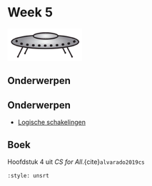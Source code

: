 # Week 5

![Schotel](/images/saucer.png)

## Onderwerpen

## Onderwerpen

- [Logische schakelingen](/topics/11a_logische_schakelingen)

## Boek

Hoofdstuk 4 uit *CS for All*.{cite}`alvarado2019cs`

```{bibliography} /references.bib
:style: unsrt
```
